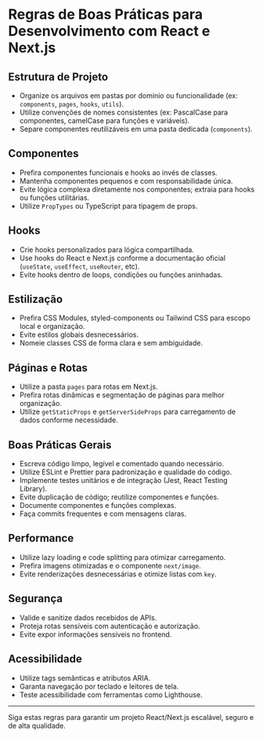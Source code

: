# Regras de Boas Práticas para Desenvolvimento com React e Next.js

## Estrutura de Projeto
- Organize os arquivos em pastas por domínio ou funcionalidade (ex: `components`, `pages`, `hooks`, `utils`).
- Utilize convenções de nomes consistentes (ex: PascalCase para componentes, camelCase para funções e variáveis).
- Separe componentes reutilizáveis em uma pasta dedicada (`components`).

## Componentes
- Prefira componentes funcionais e hooks ao invés de classes.
- Mantenha componentes pequenos e com responsabilidade única.
- Evite lógica complexa diretamente nos componentes; extraia para hooks ou funções utilitárias.
- Utilize `PropTypes` ou TypeScript para tipagem de props.

## Hooks
- Crie hooks personalizados para lógica compartilhada.
- Use hooks do React e Next.js conforme a documentação oficial (`useState`, `useEffect`, `useRouter`, etc).
- Evite hooks dentro de loops, condições ou funções aninhadas.

## Estilização
- Prefira CSS Modules, styled-components ou Tailwind CSS para escopo local e organização.
- Evite estilos globais desnecessários.
- Nomeie classes CSS de forma clara e sem ambiguidade.

## Páginas e Rotas
- Utilize a pasta `pages` para rotas em Next.js.
- Prefira rotas dinâmicas e segmentação de páginas para melhor organização.
- Utilize `getStaticProps` e `getServerSideProps` para carregamento de dados conforme necessidade.

## Boas Práticas Gerais
- Escreva código limpo, legível e comentado quando necessário.
- Utilize ESLint e Prettier para padronização e qualidade do código.
- Implemente testes unitários e de integração (Jest, React Testing Library).
- Evite duplicação de código; reutilize componentes e funções.
- Documente componentes e funções complexas.
- Faça commits frequentes e com mensagens claras.

## Performance
- Utilize lazy loading e code splitting para otimizar carregamento.
- Prefira imagens otimizadas e o componente `next/image`.
- Evite renderizações desnecessárias e otimize listas com `key`.

## Segurança
- Valide e sanitize dados recebidos de APIs.
- Proteja rotas sensíveis com autenticação e autorização.
- Evite expor informações sensíveis no frontend.

## Acessibilidade
- Utilize tags semânticas e atributos ARIA.
- Garanta navegação por teclado e leitores de tela.
- Teste acessibilidade com ferramentas como Lighthouse.

---
Siga estas regras para garantir um projeto React/Next.js escalável, seguro e de alta qualidade.
